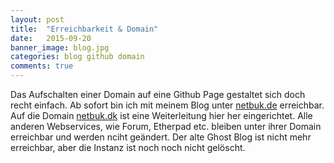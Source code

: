 ```yaml
---
layout: post
title:  "Erreichbarkeit & Domain"
date:   2015-09-20 
banner_image: blog.jpg
categories: blog github domain
comments: true
---
```

Das Aufschalten einer Domain auf eine Github Page gestaltet sich doch recht einfach.
Ab sofort bin ich mit meinem Blog unter [netbuk.de](http://netbuk.de) erreichbar. Auf die Domain [netbuk.dk](http://netbuk.dk) ist eine Weiterleitung hier her eingerichtet. Alle anderen Webservices, wie Forum, Etherpad etc. bleiben unter ihrer Domain erreichbar und werden nciht geändert.
Der alte Ghost Blog ist nicht mehr erreichbar, aber die Instanz ist noch noch nicht gelöscht.